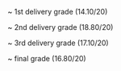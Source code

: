 ~ 1st delivery grade (14.10/20)

~ 2nd delivery grade (18.80/20)

~ 3rd delivery grade (17.10/20)

~ final grade (16.80/20)
